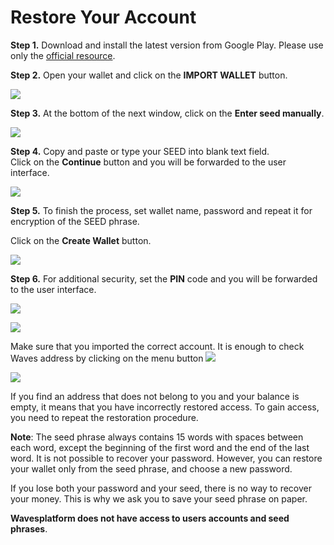 # Restore Your Account

**Step 1.** Download and install the latest version from Google Play. Please use only the [official resource](https://play.google.com/store/apps/details?id=com.wavesplatform.wallet).

**Step 2.** Open your wallet and click on the **IMPORT WALLET** button.

![](/_assets/account_restoring_android_01.png)

**Step 3.** At the bottom of the next window, click on the **Enter seed manually**.

![](/_assets/account_restoring_android_02.png)

**Step 4.** Copy and paste or type your SEED into blank text field.  
Click on the **Continue** button and you will be forwarded to the user interface.

![](/_assets/account_restoring_android_03.png)

**Step 5.** To finish the process, set wallet name, password and repeat it for encryption of the SEED phrase.

Click on the **Create Wallet** button.

![](/_assets/account_restoring_android_04.png)

**Step 6.** For additional security, set the **PIN** code and you will be forwarded to the user interface.

![](/_assets/account_restoring_android_05.png)

![](/_assets/account_restoring_android_06.png)

Make sure that you imported the correct account. It is enough to check Waves address by clicking on the menu button ![](/_assets/account_restoring_android_07.png)

![](/_assets/account_restoring_android_08.png)

If you find an address that does not belong to you and your balance is empty, it means that you have incorrectly restored access. To gain access, you need to repeat the restoration procedure.

**Note**: The seed phrase always contains 15 words with spaces between each word, except the beginning of the first word and the end of the last word. It is not possible to recover your password. However, you can restore your wallet only from the seed phrase, and choose a new password.

If you lose both your password and your seed, there is no way to recover your money. This is why we ask you to save your seed phrase on paper.

**Wavesplatform does not have access to users accounts and seed phrases**.

